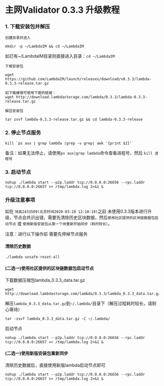 # 主网Validator 0.3.3 升级教程

### 1. 下载安装包并解压
`创建目录并进入`
```
mkdir -p ~/LambdaIM && cd ~/LambdaIM  
```
如已有~/LambdaIM目录则直接进入目录：`cd ~/LambdaIM` 

`下载安装包`
```
wget https://github.com/LambdaIM/launch/releases/download/v0.3.3/lambda-0.3.3-release.tar.gz

如下载缓慢可使用下面的链接：
wget http://download.lambdastorage.com/lambda/0.3.3/lambda-0.3.3-release.tar.gz
```

`解压安装包`
```
tar zxvf lambda-0.3.3-release.tar.gz && cd lambda-0.3.3-release
```
### 2. 停止节点服务

```
kill `ps aux | grep lambda |grep -v grep| awk '{print $2}'`
```
备注：如果无法停止，请使用`ps aux|grep lambda`命令查看进程号，然后 `kill 进程号`

### 3. 启动节点  
```
nohup ./lambda start --p2p.laddr tcp://0.0.0.0:26656 --rpc.laddr tcp://0.0.0.0:26657 >> /tmp/lambda.log 2>&1 &
```



### 升级注意事项
如在 `块高2433509(北京时间2020-03-28 12:10:18)`之前 未使用0.3.3版本进行升级，节点会共识出错，需要先清除历史区块数据，然后`使用社区提供的区块链数据包启动节点` 或 `使用新版安装包从第一个块重新开始同步（耗时较长）`。  

注意：进行以下操作前 需要先停掉节点服务

#### 清除历史数据
```
./lambda unsafe-reset-all
```

#### (二选一)使用社区提供的区块链数据包启动节点
下载数据压缩包lambda_0.3.3_data.tar.gz
``` 
wget http://download.lambdastorage.com/lambda/0.3.3/lambda_0.3.3_data.tar.gz
```
解压`lambda_0.3.3_data.tar.gz`到`~/.lambda/`目录下（解压过程耗时较长，请耐心等待）
``` 
tar -zxvf lambda_0.3.3_data.tar.gz -C ~/.lambda/
```
启动节点
```
nohup ./lambda start --p2p.laddr tcp://0.0.0.0:26656 --rpc.laddr tcp://0.0.0.0:26657 >> /tmp/lambda.log 2>&1 &
```

#### (二选一)使用新版安装包重新同步
清除历史数据后，直接使用新版lambda启动节点即可
```
nohup ./lambda start --p2p.laddr tcp://0.0.0.0:26656 --rpc.laddr tcp://0.0.0.0:26657 >> /tmp/lambda.log 2>&1 &
```